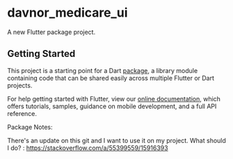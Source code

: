 # davnor_medicare_ui

A new Flutter package project.

## Getting Started

This project is a starting point for a Dart
[package](https://flutter.dev/developing-packages/),
a library module containing code that can be shared easily across
multiple Flutter or Dart projects.

For help getting started with Flutter, view our 
[online documentation](https://flutter.dev/docs), which offers tutorials, 
samples, guidance on mobile development, and a full API reference.


Package Notes:

There's an update on this git and I want to use it on my project. What should I do?
: https://stackoverflow.com/a/55399559/15916393
